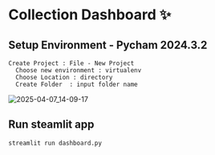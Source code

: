 #  Collection Dashboard ✨

## Setup Environment - Pycham 2024.3.2
```
Create Project : File - New Project
  Choose new environment : virtualenv
  Choose Location : directory
  Create Folder  : input folder name
```
![2025-04-07_14-09-17](https://github.com/user-attachments/assets/f6b567a0-9385-460b-9b72-091d668df325)



## Run steamlit app
```
streamlit run dashboard.py
```
